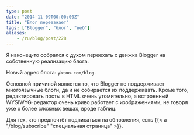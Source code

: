 ```yaml
---
type: post
date: "2014-11-09T00:00:00Z"
title: "Блог переезжает"
tags: ["Blogger", "блог", "веб"]
aliases:
    - /ru/blog/post/228
---
```


Я наконец-то собрался с духом переехать с движка Blogger на собственную реализацию блога.

Новый адрес блога: `yktoo.com/blog`.

Основной причиной является то, что Blogger не поддерживает многоязычные блоги, да и не собирается их поддерживать. Кроме того, редактировать посты в HTML очень утомительно, а встроенный WYSIWYG-редактор очень криво работает с изображениями, не говоря уже о более сложных вещах, вроде таблиц.

Для тех, кто предпочтёт подписаться на обновления, есть {{< a "/blog/subscribe" "специальная страница" >}}.
